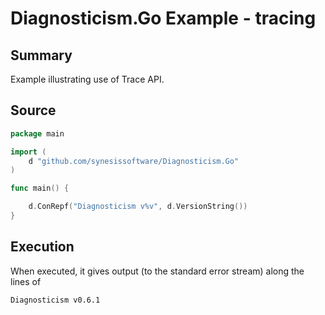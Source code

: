 # Diagnosticism.Go Example - **tracing**

## Summary

Example illustrating use of Trace API.

## Source

```Go
package main

import (
	d "github.com/synesissoftware/Diagnosticism.Go"
)

func main() {

	d.ConRepf("Diagnosticism v%v", d.VersionString())
}
```

## Execution

When executed, it gives output (to the standard error stream) along the lines of

```
Diagnosticism v0.6.1
```


<!-- ########################### end of file ########################### -->


